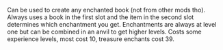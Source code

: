 Can be used to create any enchanted book (not from other mods tho). Always uses a book in the first slot and the item in the second slot determines which enchantment you get. Enchantments are always at level one but can be combined in an anvil to get higher levels. Costs some experience levels, most cost 10, treasure enchants cost 39.